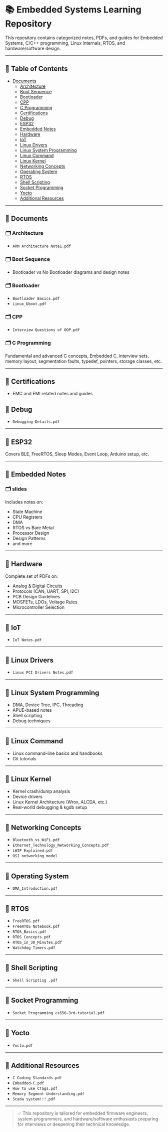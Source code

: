 # 📚 Embedded Systems Learning Repository

This repository contains categorized notes, PDFs, and guides for Embedded Systems, C/C++ programming, Linux internals, RTOS, and hardware/software design.

---

## 📌 Table of Contents

- [Documents](#documents)
  - [Architecture](#architecture)
  - [Boot Sequence](#boot-sequence)
  - [Bootloader](#bootloader)
  - [CPP](#cpp)
  - [C Programming](#c-programming)
  - [Certifications](#certifications)
  - [Debug](#debug)
  - [ESP32](#esp32)
  - [Embedded Notes](#embedded-notes)
  - [Hardware](#hardware)
  - [IoT](#iot)
  - [Linux Drivers](#linux-drivers)
  - [Linux System Programming](#linux-system-programming)
  - [Linux Command](#linux-command)
  - [Linux Kernel](#linux-kernel)
  - [Networking Concepts](#networking-concepts)
  - [Operating System](#operating-system)
  - [RTOS](#rtos)
  - [Shell Scripting](#shell-scripting)
  - [Socket Programming](#socket-programming)
  - [Yocto](#yocto)
  - [Additional Resources](#additional-resources)

---

## 📁 Documents

### 🗂️ Architecture
- `ARM Architecture Note1.pdf`

### 🗂️ Boot Sequence
- Bootloader vs No Bootloader diagrams and design notes

### 🗂️ Bootloader
- `Bootloader Basics.pdf`
- `Linux_Uboot.pdf`

### 🗂️ CPP
- `Interview Questions of OOP.pdf`

### 🗂️ C Programming
Fundamental and advanced C concepts, Embedded C, interview sets, memory layout, segmentation faults, typedef, pointers, storage classes, etc.

---

## 📁 Certifications
- EMC and EMI related notes and guides

## 📁 Debug
- `Debugging Details.pdf`

---

## 📁 ESP32
Covers BLE, FreeRTOS, Sleep Modes, Event Loop, Arduino setup, etc.

---

## 📁 Embedded Notes

### 🗂️ slides
Includes notes on:
- State Machine
- CPU Registers
- DMA
- RTOS vs Bare Metal
- Processor Design
- Design Patterns
- and more

---

## 📁 Hardware
Complete set of PDFs on:
- Analog & Digital Circuits
- Protocols (CAN, UART, SPI, I2C)
- PCB Design Guidelines
- MOSFETs, LDOs, Voltage Rules
- Microcontroller Selection

---

## 📁 IoT
- `IoT Notes.pdf`

---

## 📁 Linux Drivers
- `Linux PCI Drivers Notes.pdf`

---

## 📁 Linux System Programming
- DMA, Device Tree, IPC, Threading
- APUE-based notes
- Shell scripting
- Debug techniques

---

## 📁 Linux Command
- Linux command-line basics and handbooks
- Git tutorials

---

## 📁 Linux Kernel
- Kernel crash/dump analysis
- Device drivers
- Linux Kernel Architecture (Wrox, ALCDA, etc.)
- Real-world debugging & kgdb setup

---

## 📁 Networking Concepts
- `Bluetooth_vs_WiFi.pdf`
- `Ethernet_Technology_Networking_Concepts.pdf`
- `LWIP Explained.pdf`
- `OSI networking model`

---

## 📁 Operating System
- `DMA_Introduction.pdf`

---

## 📁 RTOS
- `FreeRTOS.pdf`
- `FreeRTOS Notebook.pdf`
- `RTOS_Basics.pdf`
- `RTOS_Concepts.pdf`
- `RTOS_in_30_Minutes.pdf`
- `Watchdog Timers.pdf`

---

## 📁 Shell Scripting
- `Shell Scripting .pdf`

---

## 📁 Socket Programming
- `Socket Programming cs556-3rd-tutorial.pdf`

---

## 📁 Yocto
- `Yocto.pdf`

---

## 📄 Additional Resources
- `C Coding Standards.pdf`
- `Embedded-C.pdf`
- `How to use CTags.pdf`
- `Memory Segment Understanding.pdf`
- `Scada system!!!.pdf`

---

> ✅ This repository is tailored for embedded firmware engineers, system programmers, and hardware/software enthusiasts preparing for interviews or deepening their technical knowledge.
